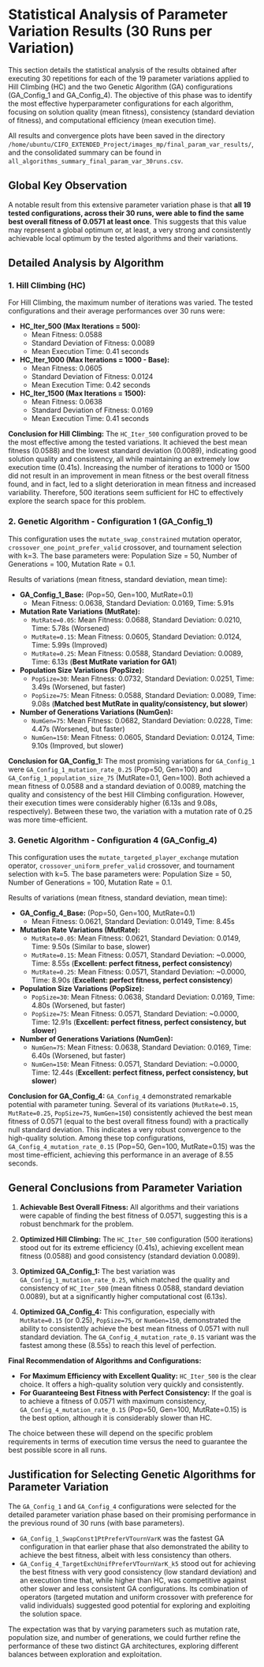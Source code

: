 # Statistical Analysis of Parameter Variation Results (30 Runs per Variation)

This section details the statistical analysis of the results obtained after executing 30 repetitions for each of the 19 parameter variations applied to Hill Climbing (HC) and the two Genetic Algorithm (GA) configurations (GA_Config_1 and GA_Config_4). The objective of this phase was to identify the most effective hyperparameter configurations for each algorithm, focusing on solution quality (mean fitness), consistency (standard deviation of fitness), and computational efficiency (mean execution time).

All results and convergence plots have been saved in the directory `/home/ubuntu/CIFO_EXTENDED_Project/images_mp/final_param_var_results/`, and the consolidated summary can be found in `all_algorithms_summary_final_param_var_30runs.csv`.

## Global Key Observation

A notable result from this extensive parameter variation phase is that **all 19 tested configurations, across their 30 runs, were able to find the same best overall fitness of 0.0571 at least once**. This suggests that this value may represent a global optimum or, at least, a very strong and consistently achievable local optimum by the tested algorithms and their variations.

## Detailed Analysis by Algorithm

### 1. Hill Climbing (HC)

For Hill Climbing, the maximum number of iterations was varied. The tested configurations and their average performances over 30 runs were:

*   **HC_Iter_500 (Max Iterations = 500):**
    *   Mean Fitness: 0.0588
    *   Standard Deviation of Fitness: 0.0089
    *   Mean Execution Time: 0.41 seconds
*   **HC_Iter_1000 (Max Iterations = 1000 - Base):**
    *   Mean Fitness: 0.0605
    *   Standard Deviation of Fitness: 0.0124
    *   Mean Execution Time: 0.42 seconds
*   **HC_Iter_1500 (Max Iterations = 1500):**
    *   Mean Fitness: 0.0638
    *   Standard Deviation of Fitness: 0.0169
    *   Mean Execution Time: 0.41 seconds

**Conclusion for Hill Climbing:**
The `HC_Iter_500` configuration proved to be the most effective among the tested variations. It achieved the best mean fitness (0.0588) and the lowest standard deviation (0.0089), indicating good solution quality and consistency, all while maintaining an extremely low execution time (0.41s). Increasing the number of iterations to 1000 or 1500 did not result in an improvement in mean fitness or the best overall fitness found, and in fact, led to a slight deterioration in mean fitness and increased variability. Therefore, 500 iterations seem sufficient for HC to effectively explore the search space for this problem.

### 2. Genetic Algorithm - Configuration 1 (GA_Config_1)

This configuration uses the `mutate_swap_constrained` mutation operator, `crossover_one_point_prefer_valid` crossover, and tournament selection with k=3. The base parameters were: Population Size = 50, Number of Generations = 100, Mutation Rate = 0.1.

Results of variations (mean fitness, standard deviation, mean time):

*   **GA_Config_1_Base:** (Pop=50, Gen=100, MutRate=0.1)
    *   Mean Fitness: 0.0638, Standard Deviation: 0.0169, Time: 5.91s
*   **Mutation Rate Variations (MutRate):**
    *   `MutRate=0.05`: Mean Fitness: 0.0688, Standard Deviation: 0.0210, Time: 5.78s (Worsened)
    *   `MutRate=0.15`: Mean Fitness: 0.0605, Standard Deviation: 0.0124, Time: 5.99s (Improved)
    *   `MutRate=0.25`: Mean Fitness: 0.0588, Standard Deviation: 0.0089, Time: 6.13s (**Best MutRate variation for GA1**)
*   **Population Size Variations (PopSize):**
    *   `PopSize=30`: Mean Fitness: 0.0732, Standard Deviation: 0.0251, Time: 3.49s (Worsened, but faster)
    *   `PopSize=75`: Mean Fitness: 0.0588, Standard Deviation: 0.0089, Time: 9.08s (**Matched best MutRate in quality/consistency, but slower**)
*   **Number of Generations Variations (NumGen):**
    *   `NumGen=75`: Mean Fitness: 0.0682, Standard Deviation: 0.0228, Time: 4.47s (Worsened, but faster)
    *   `NumGen=150`: Mean Fitness: 0.0605, Standard Deviation: 0.0124, Time: 9.10s (Improved, but slower)

**Conclusion for GA_Config_1:**
The most promising variations for `GA_Config_1` were `GA_Config_1_mutation_rate_0.25` (Pop=50, Gen=100) and `GA_Config_1_population_size_75` (MutRate=0.1, Gen=100). Both achieved a mean fitness of 0.0588 and a standard deviation of 0.0089, matching the quality and consistency of the best Hill Climbing configuration. However, their execution times were considerably higher (6.13s and 9.08s, respectively). Between these two, the variation with a mutation rate of 0.25 was more time-efficient.

### 3. Genetic Algorithm - Configuration 4 (GA_Config_4)

This configuration uses the `mutate_targeted_player_exchange` mutation operator, `crossover_uniform_prefer_valid` crossover, and tournament selection with k=5. The base parameters were: Population Size = 50, Number of Generations = 100, Mutation Rate = 0.1.

Results of variations (mean fitness, standard deviation, mean time):

*   **GA_Config_4_Base:** (Pop=50, Gen=100, MutRate=0.1)
    *   Mean Fitness: 0.0621, Standard Deviation: 0.0149, Time: 8.45s
*   **Mutation Rate Variations (MutRate):**
    *   `MutRate=0.05`: Mean Fitness: 0.0621, Standard Deviation: 0.0149, Time: 9.50s (Similar to base, slower)
    *   `MutRate=0.15`: Mean Fitness: 0.0571, Standard Deviation: ~0.0000, Time: 8.55s (**Excellent: perfect fitness, perfect consistency**)
    *   `MutRate=0.25`: Mean Fitness: 0.0571, Standard Deviation: ~0.0000, Time: 8.90s (**Excellent: perfect fitness, perfect consistency**)
*   **Population Size Variations (PopSize):**
    *   `PopSize=30`: Mean Fitness: 0.0638, Standard Deviation: 0.0169, Time: 4.80s (Worsened, but faster)
    *   `PopSize=75`: Mean Fitness: 0.0571, Standard Deviation: ~0.0000, Time: 12.91s (**Excellent: perfect fitness, perfect consistency, but slower**)
*   **Number of Generations Variations (NumGen):**
    *   `NumGen=75`: Mean Fitness: 0.0638, Standard Deviation: 0.0169, Time: 6.40s (Worsened, but faster)
    *   `NumGen=150`: Mean Fitness: 0.0571, Standard Deviation: ~0.0000, Time: 12.44s (**Excellent: perfect fitness, perfect consistency, but slower**)

**Conclusion for GA_Config_4:**
`GA_Config_4` demonstrated remarkable potential with parameter tuning. Several of its variations (`MutRate=0.15`, `MutRate=0.25`, `PopSize=75`, `NumGen=150`) consistently achieved the best mean fitness of 0.0571 (equal to the best overall fitness found) with a practically null standard deviation. This indicates a very robust convergence to the high-quality solution.
Among these top configurations, `GA_Config_4_mutation_rate_0.15` (Pop=50, Gen=100, MutRate=0.15) was the most time-efficient, achieving this performance in an average of 8.55 seconds.

## General Conclusions from Parameter Variation

1.  **Achievable Best Overall Fitness:** All algorithms and their variations were capable of finding the best fitness of 0.0571, suggesting this is a robust benchmark for the problem.

2.  **Optimized Hill Climbing:** The `HC_Iter_500` configuration (500 iterations) stood out for its extreme efficiency (0.41s), achieving excellent mean fitness (0.0588) and good consistency (standard deviation 0.0089).

3.  **Optimized GA_Config_1:** The best variation was `GA_Config_1_mutation_rate_0.25`, which matched the quality and consistency of `HC_Iter_500` (mean fitness 0.0588, standard deviation 0.0089), but at a significantly higher computational cost (6.13s).

4.  **Optimized GA_Config_4:** This configuration, especially with `MutRate=0.15` (or 0.25), `PopSize=75`, or `NumGen=150`, demonstrated the ability to consistently achieve the best mean fitness of 0.0571 with null standard deviation. The `GA_Config_4_mutation_rate_0.15` variant was the fastest among these (8.55s) to reach this level of perfection.

**Final Recommendation of Algorithms and Configurations:**

*   **For Maximum Efficiency with Excellent Quality:** `HC_Iter_500` is the clear choice. It offers a high-quality solution very quickly and consistently.
*   **For Guaranteeing Best Fitness with Perfect Consistency:** If the goal is to achieve a fitness of 0.0571 with maximum consistency, `GA_Config_4_mutation_rate_0.15` (Pop=50, Gen=100, MutRate=0.15) is the best option, although it is considerably slower than HC.

The choice between these will depend on the specific problem requirements in terms of execution time versus the need to guarantee the best possible score in all runs.

## Justification for Selecting Genetic Algorithms for Parameter Variation

The `GA_Config_1` and `GA_Config_4` configurations were selected for the detailed parameter variation phase based on their promising performance in the previous round of 30 runs (with base parameters).

*   `GA_Config_1_SwapConst1PtPreferVTournVarK` was the fastest GA configuration in that earlier phase that also demonstrated the ability to achieve the best fitness, albeit with less consistency than others.
*   `GA_Config_4_TargetExchUnifPreferVTournVarK_k5` stood out for achieving the best fitness with very good consistency (low standard deviation) and an execution time that, while higher than HC, was competitive against other slower and less consistent GA configurations. Its combination of operators (targeted mutation and uniform crossover with preference for valid individuals) suggested good potential for exploring and exploiting the solution space.

The expectation was that by varying parameters such as mutation rate, population size, and number of generations, we could further refine the performance of these two distinct GA architectures, exploring different balances between exploration and exploitation.


